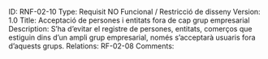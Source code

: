 ID: RNF-02-10
Type: Requisit NO Funcional / Restricció de disseny
Version: 1.0
Title: Acceptació de persones i entitats fora de cap grup empresarial
Description: S’ha d’evitar el registre de persones, entitats, comerços que estiguin dins d’un ampli grup empresarial, només s’acceptarà usuaris fora d’aquests grups.
Relations: RF-02-08
Comments:
